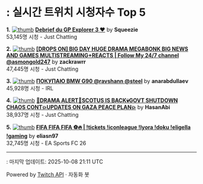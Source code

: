 # : 실시간 트위치 시청자수 Top 5

**1.** [![thumb](https://static-cdn.jtvnw.net/previews-ttv/live_user_squeezie-320x180.jpg)](https://twitch.tv/Squeezie)
**[Debrief du GP Explorer 3 ❤️](https://twitch.tv/Squeezie)** by **Squeezie**<br>53,145명 시청  - Just Chatting

**2.** [![thumb](https://static-cdn.jtvnw.net/previews-ttv/live_user_zackrawrr-320x180.jpg)](https://twitch.tv/zackrawrr)
**[[DROPS ON] BIG DAY HUGE DRAMA MEGABONK BIG NEWS AND GAMES MULTISTREAMING+REACTS | Follow My 24/7 channel @asmongold247](https://twitch.tv/zackrawrr)** by **zackrawrr**<br>47,445명 시청  - Just Chatting

**3.** [![thumb](https://static-cdn.jtvnw.net/previews-ttv/live_user_anarabdullaev-320x180.jpg)](https://twitch.tv/anarabdullaev)
**[ПОКУПАЮ BMW G90 @ravshann @steel](https://twitch.tv/anarabdullaev)** by **anarabdullaev**<br>45,928명 시청  - IRL

**4.** [![thumb](https://static-cdn.jtvnw.net/previews-ttv/live_user_hasanabi-320x180.jpg)](https://twitch.tv/HasanAbi)
**[🚨DRAMA ALERT🚨SCOTUS IS BACK💀GOVT SHUTDOWN CHAOS CONT💥UPDATES ON GAZA PEACE PLAN💥](https://twitch.tv/HasanAbi)** by **HasanAbi**<br>38,937명 시청  - Just Chatting

**5.** [![thumb](https://static-cdn.jtvnw.net/previews-ttv/live_user_eliasn97-320x180.jpg)](https://twitch.tv/eliasn97)
**[FIFA FIFA FIFA ⚽️🔥 | !tickets !iconleague !lyora !doku !eligella !gaming](https://twitch.tv/eliasn97)** by **eliasn97**<br>32,745명 시청  - EA Sports FC 26


---
: 마지막 업데이트: 2025-10-08 21:11 UTC

Powered by [Twitch API](https://dev.twitch.tv/docs/api/reference) · 자동화 봇
